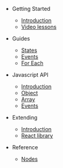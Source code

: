 - Getting Started
    - [Introduction](README.md)
    - [Video lessons](video-lessons.md)

- Guides
    - [States](guides/states.md)
    - [Events](guides/events.md)
    - [For Each](guides/for-each.md)

- Javascript API
    - [Introduction](javascript-api/README.md)
    - [Object](javascript-api/noodl-object.md)
    - [Array](javascript-api/noodl-array.md)
    - [Events](javascript-api/sending-and-receiving-events.md)

- Extending
    - [Introduction](extending/README.md)
    - [React library](extending/create-react-lib.md)

- Reference
    - [Nodes](nodes/README.md)

 
